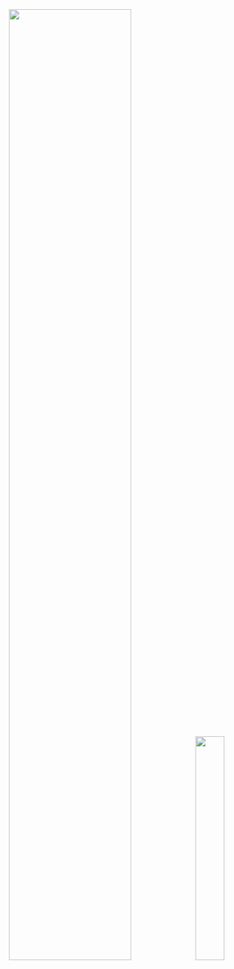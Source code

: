 
<div align="center">
  <img src="http://github-profile-summary-cards.vercel.app/api/cards/profile-details?username=neoarz&theme=github_dark" width="66%" />
   <img src="http://github-profile-summary-cards.vercel.app/api/cards/repos-per-language?username=neoarz&theme=github_dark" width="32%" />
  
</div>
